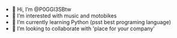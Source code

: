 - 👋 Hi, I’m @P0GGI3SBtw
- 👀 I’m interested with music and motobikes
- 🌱 I’m currently learning Python (psst best programing language)
- 💞️ I’m looking to collaborate with 'place for your company'

